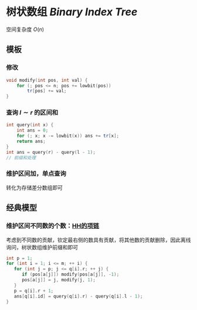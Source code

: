 # 树状数组 $Binary\ Index\ Tree$

空间复杂度 $O(n)$

## 模板

### 修改

```cpp
void modify(int pos, int val) {
    for (; pos <= n; pos += lowbit(pos))
        tr[pos] += val;
}
```

### 查询 $l \sim r$ 的区间和

```cpp
int query(int x) {
    int ans = 0;
    for (; x; x -= lowbit(x)) ans += tr[x];
    return ans;
}
int ans = query(r) - query(l - 1);
// 前缀和处理 
```

### 维护区间加，单点查询

转化为存储差分数组即可


## 经典模型

### 维护区间不同数的个数：[HH的项链](https://www.luogu.com.cn/problem/P1972)

考虑到不同数的贡献，钦定最右侧的数具有贡献，将其他数的贡献删除，因此离线询问，树状数组维护前缀和即可

```cpp
int p = 1;
for (int i = 1; i <= m; ++ i) {
   for (int j = p; j <= q[i].r; ++ j) {
      if (pos[a[j]]) modify(pos[a[j]], -1);
      pos[a[j]] = j, modify(j, 1);
   }
   p = q[i].r + 1;
   ans[q[i].id] = query(q[i].r) - query(q[i].l - 1);
}
```